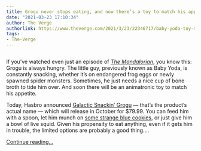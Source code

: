 ```yaml
---
title: Grogu never stops eating, and now there’s a toy to match his appetite
date: "2021-03-23 17:10:34"
author: The Verge
authorlink: https://www.theverge.com/2021/3/23/22346717/baby-yoda-toy-mandalorian-galactic-snackin-grogu
tags:
- The-Verge
---
```

<figure>
      <img alt="" src="https://cdn.vox-cdn.com/thumbor/l3Vg2X539j-tUnVnZ8FDGuRgGR0=/0x122:1136x879/1310x873/cdn.vox-cdn.com/uploads/chorus_image/image/69012777/Hasbro_Star_Wars_Galactic_Snackin_Grogu_oop_01.0.jpg" />
    </figure>

  <p id="bXz4q7">If you’ve watched even just an episode of <a href="https://www.theverge.com/star-wars/2020/10/30/21517931/the-mandalorian-news-reviews-disney-plus-star-wars-baby-yoda"><em>The Mandalorian</em></a>, you know this: Grogu is always hungry. The little guy, previously known as Baby Yoda, is constantly snacking, whether it’s on endangered frog eggs or newly spawned spider monsters. Sometimes, he just needs a nice cup of bone broth to tide him over. And soon there will be an animatronic toy to match his appetite.</p>
<div class="c-float-right">  <figure class="e-image">
        
  </figure>
</div>
<p id="SN3GUS">Today, Hasbro announced <a href="https://www.starwars.com/news/galactic-snackin-grogu">Galactic Snackin’ Grogu</a> — that’s the product’s actual name — which will release in October for $79.99. You can feed him with a spoon, let him munch on <a href="https://www.theverge.com/21612698/mandalorian-cookie-macarons-the-child-williams-sonoma-star-wars-price">some strange blue cookies</a>, or just give him a bowl of live squid. Given his propensity to eat anything, even if it gets him in trouble, the limited options are probably a good thing....</p>
  <p>
    <a href="https://www.theverge.com/2021/3/23/22346717/baby-yoda-toy-mandalorian-galactic-snackin-grogu">Continue reading&hellip;</a>
  </p>
